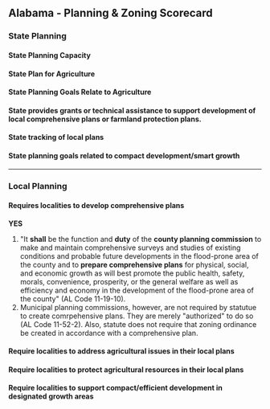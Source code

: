 ## Alabama - Planning & Zoning Scorecard

### State Planning

#### State Planning Capacity

####  State Plan for Agriculture

#### State Planning Goals Relate to Agriculture

#### State provides grants or technical assistance to support development of local comprehensive plans or farmland protection plans.

#### State tracking of local plans

#### State planning goals related to compact development/smart growth

---

### Local Planning

#### Requires localities to develop comprehensive plans

**YES**

1.  "It **shall** be the function and **duty** of the **county planning commission** to make and maintain comprehensive surveys and studies of existing conditions and probable future developments in the flood-prone area of the county and to **prepare comprehensive plans** for physical, social, and economic growth as will best promote the public health, safety, morals, convenience, prosperity, or the general welfare as well as efficiency and economy in the development of the flood-prone area of the county" (AL Code 11-19-10).
2.  Municipal planning commissions, however, are not required by statutue to create comrpehensive plans. They are merely "authorized" to do so (AL Code 11-52-2). Also, statute does not require that zoning ordinance be created in accordance with a comprehensive plan.

#### Require localities to address agricultural issues in their local plans

#### Require localities to protect agricultural resources in their local plans

#### Require localities to support compact/efficient development in designated growth areas
